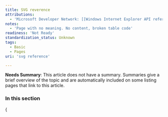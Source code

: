 ```yaml
---
title: SVG reverence
attributions:
  - 'Microsoft Developer Network: [[Windows Internet Explorer API reference](http://msdn.microsoft.com/en-us/library/ie/hh828809%28v=vs.85%29.aspx) Article]'
notes:
  - 'Page with no meaning. No content, broken table code'
readiness: 'Not Ready'
standardization_status: Unknown
tags:
  - Basic
  - Pages
uri: 'svg reference'

---
```

**Needs Summary**: This article does not have a summary. Summaries give a brief overview of the topic and are automatically included on some listing pages that link to this article.

### <span>In this section</span>

{